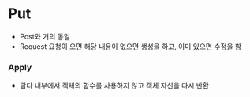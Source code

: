 # Put

- Post와 거의 동일
- Request 요청이 오면 해당 내용이 없으면 생성을 하고, 이미 있으면 수정을 함

### Apply

- 람다 내부에서 객체의 함수를 사용하지 않고 객체 자신을 다시 반환